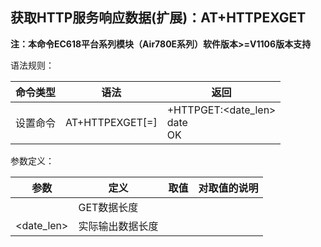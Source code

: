 ## 获取HTTP服务响应数据(扩展)：AT+HTTPEXGET

**注：本命令EC618平台系列模块（Air780E系列）软件版本>=V1106版本支持**

语法规则：

| 命令类型 | 语法                 | 返回                              |
| -------- | -------------------- | --------------------------------- |
| 设置命令 | AT+HTTPEXGET[=<len>] | +HTTPGET:<date_len><br>date<br>OK |

 

参数定义：

| 参数       | 定义             | 取值 | 对取值的说明 |
| ---------- | ---------------- | ---- | ------------ |
| <len>      | GET数据长度      |      |              |
| <date_len> | 实际输出数据长度 |      |              |
